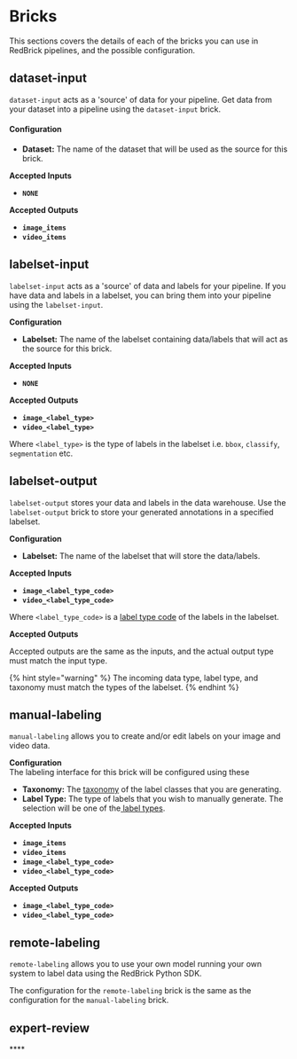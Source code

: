 # Bricks

This sections covers the details of each of the bricks you can use in RedBrick pipelines, and the possible configuration. 

## dataset-input

`dataset-input` acts as a 'source' of data for your pipeline. Get data from your dataset into a pipeline using the `dataset-input` brick.

#### Configuration

* **Dataset:** The name of the dataset that will be used as the source for this brick. 

**Accepted Inputs**

* **`NONE`**

**Accepted Outputs**

* **`image_items`**
* **`video_items`**

## labelset-input

`labelset-input` acts as a 'source' of data and labels for your pipeline. If you have data and labels in a labelset, you can bring them into your pipeline using the `labelset-input`.

**Configuration**

* **Labelset:** The name of the labelset containing data/labels that will act as the source for this brick. 

**Accepted Inputs**

* **`NONE`**

**Accepted Outputs**

* **`image_<label_type>`**
* **`video_<label_type>`**

Where `<label_type>` is the type of labels in the labelset i.e. `bbox`, `classify`, `segmentation` etc. 

## labelset-output

`labelset-output` stores your data and labels in the data warehouse. Use the `labelset-output` brick to store your generated annotations in a specified labelset.

**Configuration**

* **Labelset:** The name of the labelset that will store the data/labels.  

**Accepted Inputs**

* **`image_<label_type_code>`**
* **`video_<label_type_code>`**

Where `<label_type_code>` is a [label type code](../data-labeling/overview.md) of the labels in the labelset.

**Accepted Outputs**

Accepted outputs are the same as the inputs, and the actual output type must match the input type. 

{% hint style="warning" %}
The incoming data type, label type, and taxonomy must match the types of the labelset.
{% endhint %}

## manual-labeling

`manual-labeling` allows you to create and/or edit labels on your image and video data. 

**Configuration**  
The labeling interface for this brick will be configured using these 

* **Taxonomy:** The [taxonomy](../data-warehouse-1/taxonomies.md) of the label classes that you are generating. 
* **Label Type:** The type of labels that you wish to manually generate. The selection will be one of the[ label types](../data-labeling/overview.md).

**Accepted Inputs**

* **`image_items`**
* **`video_items`**
* **`image_<label_type_code>`**
* **`video_<label_type_code>`**

**Accepted Outputs**

* **`image_<label_type_code>`**
* **`video_<label_type_code>`**

## remote-labeling

`remote-labeling` allows you to use your own model running your own system to label data using the RedBrick Python SDK.  
  
The configuration for the `remote-labeling` brick is the same as the configuration for the `manual-labeling` brick. 

## expert-review





\*\*\*\*

